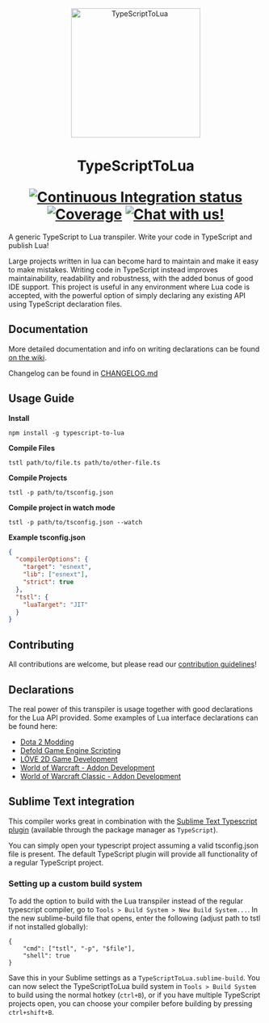 <div align="center">
    <img src="logo-hq.png?raw=true" alt="TypeScriptToLua" width="256" />
    <h1>
        TypeScriptToLua
        <p></p>
        <a href="https://github.com/TypeScriptToLua/TypeScriptToLua/actions"><img alt="Continuous Integration status" src="https://github.com/TypeScriptToLua/TypeScriptToLua/workflows/CI/badge.svg" /></a>
        <a href="https://codecov.io/gh/TypeScriptToLua/TypeScriptToLua"><img alt="Coverage" src="https://img.shields.io/codecov/c/gh/TypeScriptToLua/TypeScriptToLua.svg?logo=codecov" /></a>
        <a href="https://discord.gg/BWAq58Y"><img alt="Chat with us!" src="https://img.shields.io/discord/515854149821267971.svg?colorB=7581dc&logo=discord&logoColor=white"></a>
    </h1>
</div>

A generic TypeScript to Lua transpiler. Write your code in TypeScript and publish Lua!

Large projects written in lua can become hard to maintain and make it easy to make mistakes. Writing code in TypeScript instead improves maintainability, readability and robustness, with the added bonus of good IDE support. This project is useful in any environment where Lua code is accepted, with the powerful option of simply declaring any existing API using TypeScript declaration files.

## Documentation

More detailed documentation and info on writing declarations can be found [on the wiki](https://github.com/TypeScriptToLua/TypescriptToLua/wiki).

Changelog can be found in [CHANGELOG.md](https://github.com/TypeScriptToLua/TypescriptToLua/blob/master/CHANGELOG.md)

## Usage Guide

**Install**

`npm install -g typescript-to-lua`

**Compile Files**

`tstl path/to/file.ts path/to/other-file.ts`

**Compile Projects**

`tstl -p path/to/tsconfig.json`

**Compile project in watch mode**

`tstl -p path/to/tsconfig.json --watch`

**Example tsconfig.json**

```json
{
  "compilerOptions": {
    "target": "esnext",
    "lib": ["esnext"],
    "strict": true
  },
  "tstl": {
    "luaTarget": "JIT"
  }
}
```

## Contributing

All contributions are welcome, but please read our [contribution guidelines](https://github.com/TypeScriptToLua/TypescriptToLua/blob/master/CONTRIBUTING.md)!

## Declarations

The real power of this transpiler is usage together with good declarations for the Lua API provided. Some examples of Lua interface declarations can be found here:

- [Dota 2 Modding](https://github.com/ModDota/API/tree/master/declarations/server)
- [Defold Game Engine Scripting](https://github.com/dasannikov/DefoldTypeScript/blob/master/defold.d.ts)
- [LÖVE 2D Game Development](https://github.com/hazzard993/love-typescript-definitions)
- [World of Warcraft - Addon Development](https://github.com/wartoshika/wow-declarations)
- [World of Warcraft Classic - Addon Development](https://github.com/wartoshika/wow-classic-declarations)

## Sublime Text integration

This compiler works great in combination with the [Sublime Text Typescript plugin](https://github.com/Microsoft/TypeScript-Sublime-Plugin) (available through the package manager as `TypeScript`).

You can simply open your typescript project assuming a valid tsconfig.json file is present. The default TypeScript plugin will provide all functionality of a regular TypeScript project.

### Setting up a custom build system

To add the option to build with the Lua transpiler instead of the regular typescript compiler, go to `Tools > Build System > New Build System...`. In the new sublime-build file that opens, enter the following (adjust path to tstl if not installed globally):

```
{
    "cmd": ["tstl", "-p", "$file"],
    "shell": true
}
```

Save this in your Sublime settings as a `TypeScriptToLua.sublime-build`. You can now select the TypeScriptToLua build system in `Tools > Build System` to build using the normal hotkey (`ctrl+B`), or if you have multiple TypeScript projects open, you can choose your compiler before building by pressing `ctrl+shift+B`.
